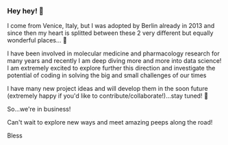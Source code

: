 ### Hey hey! 👋

I come from Venice, Italy, but I was adopted by Berlin already in 2013 and since then my heart is splitted between these 2 very different but equally wonderful places... 💚

I have been involved in molecular medicine and pharmacology research for many years and recently I am deep diving more and more into data science! 
I am extremely excited to explore further this direction and investigate the potential of coding in solving the big and small challenges of our times

I have many new project ideas and will develop them in the soon future (extremely happy if you'd like to contribute/collaborate!)...stay tuned! 💚

So...we're in business!

Can't wait to explore new ways and meet amazing peeps along the road!

Bless
